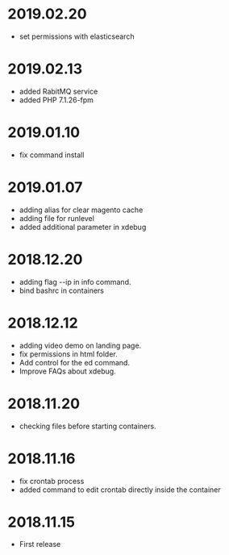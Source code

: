 2019.02.20
=============
* set permissions with elasticsearch

2019.02.13
=============
* added RabitMQ service
* added PHP 7.1.26-fpm

2019.01.10
=============
* fix command install

2019.01.07
=============
* adding alias for clear magento cache
* adding file for runlevel
* added additional parameter in xdebug

2018.12.20
=============
* adding flag --ip in info command.
* bind bashrc in containers

2018.12.12
=============
* adding video demo on landing page.
* fix permissions in html folder.
* Add control for the ed command.
* Improve FAQs about xdebug.

2018.11.20
=============
* checking files before starting containers.

2018.11.16
=============
* fix crontab process
* added command to edit crontab directly inside the container

2018.11.15
=============
* First release